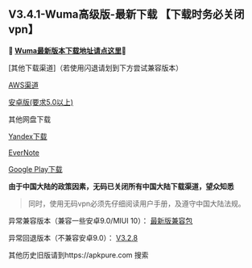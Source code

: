 ## V3.4.1-Wuma高级版-最新下载 【下载时务必关闭vpn】
**🔴 [Wuma最新版本下载地址请点这里](https://tinyurl.com/yah3kfxw)🔴**


[其他下载渠道]（若使用闪退请划到下方尝试兼容版本）

[AWS渠道](https://dl0tgz6ee3upo.cloudfront.net/production/app/builds/034/263/184/original/bf46cb1cdc31fe9259df2a6884eaee9f/wuma-3.4.1.apk)

[安卓版(要求5.0以上)](http://176.122.135.123/new/wuma-3.4.1.apk) 

其他网盘下载

[Yandex下载](https://yadi.sk/d/nMyTmarWAukGQw) 

[EverNote](https://www.evernote.com/shard/s633/sh/cc394dd2-845a-4cee-8494-feea53d709a2/611ec7253f0e0e630da890e12a0e10b5) 

[Google Play下载](https://play.google.com/store/apps/details?id=com.muma.pn) 


**由于中国大陆的政策因素，无码已关闭所有中国大陆下载渠道，望众知悉**
> 同时，使用无码vpn必须先仔细阅读用户手册，及遵守中国大陆法规。




异常兼容版本（兼容一些安卓9.0/MIUI 10）：
[最新版兼容包](https://content.evernote.com/shard/s633/sh/58b71944-0d9f-4eb1-9b1f-a6ea82bb32ce/247442fe4f0ada8d47d6640045262ff9/res/9002d68c-fad4-4d55-ab2a-860aa1399ade/wuma-3.4.1-l.apk)

异常回退版本（不兼容安卓9.0）：
[V3.2.8](https://dl0tgz6ee3upo.cloudfront.net/production/app/builds/029/916/046/original/e3ce000a8e429b6081f5f57fa9e645fe/Wuma-git-3.2.8.apk)


其他历史旧版请到https://apkpure.com 搜索
